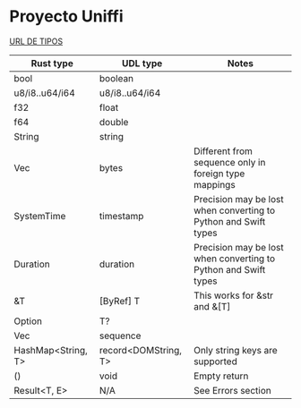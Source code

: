 # Proyecto Uniffi

[URL DE TIPOS](https://mozilla.github.io/uniffi-rs/udl/builtin_types.html)

| Rust type          | UDL type             | Notes                                                           |
| ------------------ | -------------------- | --------------------------------------------------------------- |
| bool               | boolean              |                                                                 |
| u8/i8..u64/i64     | u8/i8..u64/i64       |                                                                 |
| f32                | float                |                                                                 |
| f64                | double               |                                                                 |
| String             | string               |                                                                 |
| Vec<u8>            | bytes                | Different from sequence<u8> only in foreign type mappings       |
| SystemTime         | timestamp            | Precision may be lost when converting to Python and Swift types |
| Duration           | duration             | Precision may be lost when converting to Python and Swift types |
| &T                 | [ByRef] T            | This works for &str and &[T]                                    |
| Option<T>          | T?                   |                                                                 |
| Vec<T>             | sequence<T>          |                                                                 |
| HashMap<String, T> | record<DOMString, T> | Only string keys are supported                                  |
| ()                 | void                 | Empty return                                                    |
| Result<T, E>       | N/A                  | See Errors section                                              |
